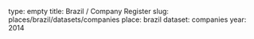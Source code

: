 type: empty
title: Brazil / Company Register
slug: places/brazil/datasets/companies
place: brazil
dataset: companies
year: 2014
